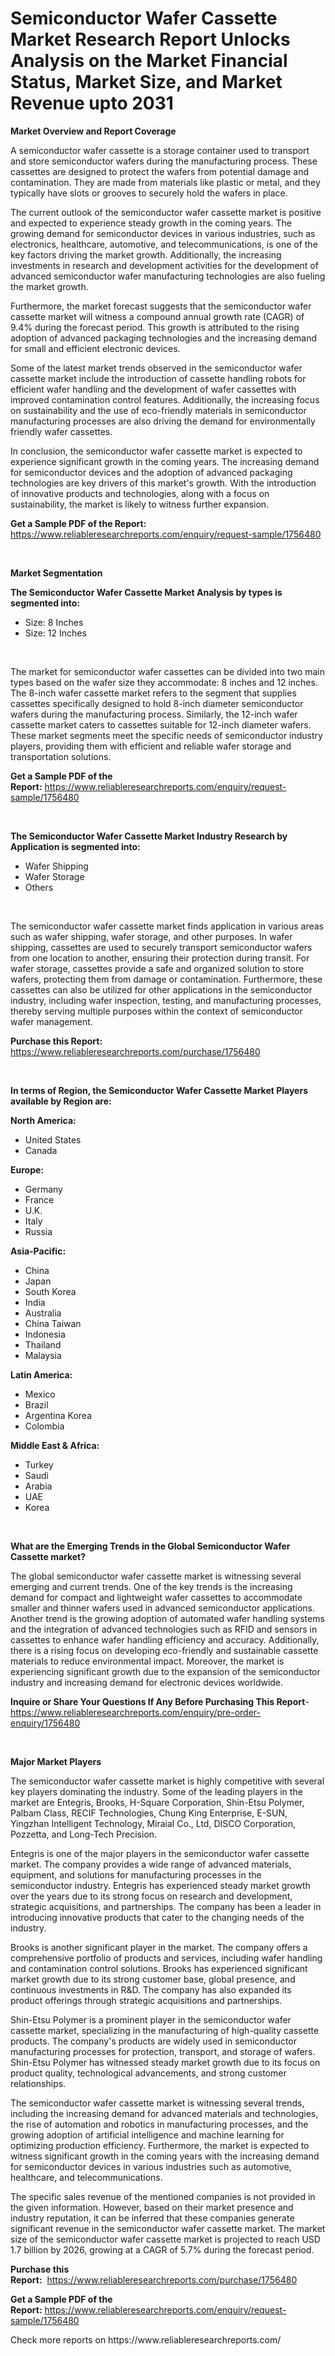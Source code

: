 <p><h1>Semiconductor Wafer Cassette Market Research Report Unlocks Analysis on the Market Financial Status, Market Size, and Market Revenue upto 2031</h1></p><p><strong>Market Overview and Report Coverage</strong></p>
<p><p>A semiconductor wafer cassette is a storage container used to transport and store semiconductor wafers during the manufacturing process. These cassettes are designed to protect the wafers from potential damage and contamination. They are made from materials like plastic or metal, and they typically have slots or grooves to securely hold the wafers in place.</p><p>The current outlook of the semiconductor wafer cassette market is positive and expected to experience steady growth in the coming years. The growing demand for semiconductor devices in various industries, such as electronics, healthcare, automotive, and telecommunications, is one of the key factors driving the market growth. Additionally, the increasing investments in research and development activities for the development of advanced semiconductor wafer manufacturing technologies are also fueling the market growth.</p><p>Furthermore, the market forecast suggests that the semiconductor wafer cassette market will witness a compound annual growth rate (CAGR) of 9.4% during the forecast period. This growth is attributed to the rising adoption of advanced packaging technologies and the increasing demand for small and efficient electronic devices.</p><p>Some of the latest market trends observed in the semiconductor wafer cassette market include the introduction of cassette handling robots for efficient wafer handling and the development of wafer cassettes with improved contamination control features. Additionally, the increasing focus on sustainability and the use of eco-friendly materials in semiconductor manufacturing processes are also driving the demand for environmentally friendly wafer cassettes.</p><p>In conclusion, the semiconductor wafer cassette market is expected to experience significant growth in the coming years. The increasing demand for semiconductor devices and the adoption of advanced packaging technologies are key drivers of this market's growth. With the introduction of innovative products and technologies, along with a focus on sustainability, the market is likely to witness further expansion.</p></p>
<p><strong>Get a Sample PDF of the Report:</strong> <a href="https://www.reliableresearchreports.com/enquiry/request-sample/1756480">https://www.reliableresearchreports.com/enquiry/request-sample/1756480</a></p>
<p>&nbsp;</p>
<p><strong>Market Segmentation</strong></p>
<p><strong>The Semiconductor Wafer Cassette Market Analysis by types is segmented into:</strong></p>
<p><ul><li>Size: 8 Inches</li><li>Size: 12 Inches</li></ul></p>
<p>&nbsp;</p>
<p><p>The market for semiconductor wafer cassettes can be divided into two main types based on the wafer size they accommodate: 8 inches and 12 inches. The 8-inch wafer cassette market refers to the segment that supplies cassettes specifically designed to hold 8-inch diameter semiconductor wafers during the manufacturing process. Similarly, the 12-inch wafer cassette market caters to cassettes suitable for 12-inch diameter wafers. These market segments meet the specific needs of semiconductor industry players, providing them with efficient and reliable wafer storage and transportation solutions.</p></p>
<p><strong>Get a Sample PDF of the Report:</strong>&nbsp;<a href="https://www.reliableresearchreports.com/enquiry/request-sample/1756480">https://www.reliableresearchreports.com/enquiry/request-sample/1756480</a></p>
<p>&nbsp;</p>
<p><strong>The Semiconductor Wafer Cassette Market Industry Research by Application is segmented into:</strong></p>
<p><ul><li>Wafer Shipping</li><li>Wafer Storage</li><li>Others</li></ul></p>
<p>&nbsp;</p>
<p><p>The semiconductor wafer cassette market finds application in various areas such as wafer shipping, wafer storage, and other purposes. In wafer shipping, cassettes are used to securely transport semiconductor wafers from one location to another, ensuring their protection during transit. For wafer storage, cassettes provide a safe and organized solution to store wafers, protecting them from damage or contamination. Furthermore, these cassettes can also be utilized for other applications in the semiconductor industry, including wafer inspection, testing, and manufacturing processes, thereby serving multiple purposes within the context of semiconductor wafer management.</p></p>
<p><strong>Purchase this Report:</strong>&nbsp; <a href="https://www.reliableresearchreports.com/purchase/1756480">https://www.reliableresearchreports.com/purchase/1756480</a></p>
<p>&nbsp;</p>
<p><strong>In terms of Region, the Semiconductor Wafer Cassette Market Players available by Region are:</strong></p>
<p>
    <p> <strong> North America: </strong>
        <ul>
            <li>United States</li>
            <li>Canada</li>
        </ul>
        </p> 
    <p> <strong> Europe: </strong>
        <ul>
            <li>Germany</li>
            <li>France</li>
            <li>U.K.</li>
            <li>Italy</li>
            <li>Russia</li>
        </ul>
        </p> 
    <p> <strong> Asia-Pacific: </strong>
        <ul>
            <li>China</li>
            <li>Japan</li>
            <li>South Korea</li>
            <li>India</li>
            <li>Australia</li>
            <li>China Taiwan</li>
            <li>Indonesia</li>
            <li>Thailand</li>
            <li>Malaysia</li>
        </ul>
        </p> 
    <p> <strong> Latin America: </strong>
        <ul>
            <li>Mexico</li>
            <li>Brazil</li>
            <li>Argentina Korea</li>
            <li>Colombia</li>
        </ul>
        </p> 
    <p> <strong> Middle East & Africa: </strong>
        <ul>
            <li>Turkey</li>
            <li>Saudi</li>
            <li>Arabia</li>
            <li>UAE</li>
            <li>Korea</li>
        </ul>
    </p>
    </p>
<p>&nbsp;</p>
<p><strong>What are the Emerging Trends in the Global Semiconductor Wafer Cassette market?</strong></p>
<p><p>The global semiconductor wafer cassette market is witnessing several emerging and current trends. One of the key trends is the increasing demand for compact and lightweight wafer cassettes to accommodate smaller and thinner wafers used in advanced semiconductor applications. Another trend is the growing adoption of automated wafer handling systems and the integration of advanced technologies such as RFID and sensors in cassettes to enhance wafer handling efficiency and accuracy. Additionally, there is a rising focus on developing eco-friendly and sustainable cassette materials to reduce environmental impact. Moreover, the market is experiencing significant growth due to the expansion of the semiconductor industry and increasing demand for electronic devices worldwide.</p></p>
<p><strong>Inquire or Share Your Questions If Any Before Purchasing This Report</strong>- <a href="https://www.reliableresearchreports.com/enquiry/pre-order-enquiry/1756480">https://www.reliableresearchreports.com/enquiry/pre-order-enquiry/1756480</a></p>
<p>&nbsp;</p>
<p><strong>Major Market Players</strong></p>
<p><p>The semiconductor wafer cassette market is highly competitive with several key players dominating the industry. Some of the leading players in the market are Entegris, Brooks, H-Square Corporation, Shin-Etsu Polymer, Palbam Class, RECIF Technologies, Chung King Enterprise, E-SUN, Yingzhan Intelligent Technology, Miraial Co., Ltd, DISCO Corporation, Pozzetta, and Long-Tech Precision.</p><p>Entegris is one of the major players in the semiconductor wafer cassette market. The company provides a wide range of advanced materials, equipment, and solutions for manufacturing processes in the semiconductor industry. Entegris has experienced steady market growth over the years due to its strong focus on research and development, strategic acquisitions, and partnerships. The company has been a leader in introducing innovative products that cater to the changing needs of the industry.</p><p>Brooks is another significant player in the market. The company offers a comprehensive portfolio of products and services, including wafer handling and contamination control solutions. Brooks has experienced significant market growth due to its strong customer base, global presence, and continuous investments in R&D. The company has also expanded its product offerings through strategic acquisitions and partnerships.</p><p>Shin-Etsu Polymer is a prominent player in the semiconductor wafer cassette market, specializing in the manufacturing of high-quality cassette products. The company's products are widely used in semiconductor manufacturing processes for protection, transport, and storage of wafers. Shin-Etsu Polymer has witnessed steady market growth due to its focus on product quality, technological advancements, and strong customer relationships.</p><p>The semiconductor wafer cassette market is witnessing several trends, including the increasing demand for advanced materials and technologies, the rise of automation and robotics in manufacturing processes, and the growing adoption of artificial intelligence and machine learning for optimizing production efficiency. Furthermore, the market is expected to witness significant growth in the coming years with the increasing demand for semiconductor devices in various industries such as automotive, healthcare, and telecommunications.</p><p>The specific sales revenue of the mentioned companies is not provided in the given information. However, based on their market presence and industry reputation, it can be inferred that these companies generate significant revenue in the semiconductor wafer cassette market. The market size of the semiconductor wafer cassette market is projected to reach USD 1.7 billion by 2026, growing at a CAGR of 5.7% during the forecast period.</p></p>
<p><strong>Purchase this Report:</strong>&nbsp;&nbsp;<a href="https://www.reliableresearchreports.com/purchase/1756480">https://www.reliableresearchreports.com/purchase/1756480</a></p>
<p></p>
<p><strong>Get a Sample PDF of the Report:</strong>&nbsp;<a href="https://www.reliableresearchreports.com/enquiry/request-sample/1756480">https://www.reliableresearchreports.com/enquiry/request-sample/1756480</a></p>
<p>Check more reports on https://www.reliableresearchreports.com/</p>